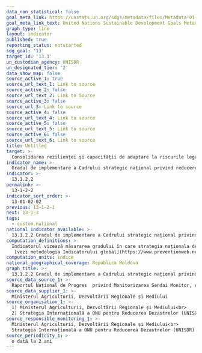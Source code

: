 ```yaml
---
data_non_statistical: false
goal_meta_link: https://unstats.un.org/sdgs/metadata/files/Metadata-01-05-03.pdf
goal_meta_link_text: United Nations Sustainable Development Goals Metadata (pdf 759kB)
graph_type: line
layout: indicator
published: true
reporting_status: notstarted
sdg_goal: '13'
target_id: '13.1'
un_custodian_agency: UNISDR
un_designated_tier: '2'
data_show_map: false
source_active_1: true
source_url_text_1: Link to source
source_active_2: false
source_url_text_2: Link to Source
source_active_3: false
source_url_3: Link to source
source_active_4: false
source_url_text_4: Link to source
source_active_5: false
source_url_text_5: Link to source
source_active_6: false
source_url_text_6: Link to source
title: Untitled
target: >-
  Consolidarea rezilienței și capacității de adaptare la riscurile legate de climă și dezastrele naturale în toate țările
indicator_name: >-
  Gradul de implementare a Cadrului strategic național privind reducerea riscurilor de dezastre, aliniate la Cadrul de la Sendai privind reducerea riscurilor de dezastre pentru 2015-2030
indicator: >-
  13.1.2.2
permalink: >-
  13-1-2-2
indicator_sort_order: >-
  13-01-02-02
previous: 13-1-2-1
next: 13-1-3
tags:
  - custom.national
national_indicator_available: >-
  13.1.2.2 Gradul de implementare a Cadrului strategic național privind reducerea riscurilor de dezastre, aliniate la Cadrul de la Sendai privind reducerea riscurilor de dezastre pentru 2015-2030
computation_definitions: >-
  Indicatorul vizează măsurarea gradului în care strategia naționala de reducere a riscurilor de dezastre se aliniază la Cadrul de la Sendai pentru reducerea riscului de dezastre. Această opțiune propune utilizarea criteriilor minime definite ca elemente ale așa-numitului Indice de progres privind RRD. Acesta măsoară gradul în care strategia națională de RRD satisface cele patru elemente definite în paragraful 27 (b) din Cadrul de la Sendai, care sunt: ​​a) stabilește cadru de tim, ținte și indicatori, b) stabilește obiective și măsuri de prevenirea a creării riscurilor de dezastre (c) stabilește obiective și măsurile care vizează reducerea riscurilor existente și (d) stabilirea obiectivelor și măsuri de consolidare a rezistenței economice, sociale, de sănătate și de mediu. Fiecărui element i se atribuie 0,25 (25%). Dacă o țară are o strategie RRD care satisface cele patru elemente, ea este evaluată cu 1. Dacă o țară raportează lipsa strategiei de reducere a riscurilor de dezastre, ea este evaluată ca fiind 0. Dacă o țară are un plan de urgență sau de pregătire care are obiective și măsuri care vizează consolidarea rezistenței economice, sociale, de sănătate și de mediu, dar care nu abordează prevenirea creării de riscuri și reducerea riscului existent și, de asemenea, fără obiective și indicatori, este evaluată cu 0,25.<br> 
   [vezi metodologia Indicatorului global](https://www.preventionweb.net/documents/oiewg/Technical%20Collection%20of%20Concept%20Notes%20on%20Indicators.pdf), pag. 148-149
computation_units: indice
national_geographical_coverage: Republica Moldova
graph_title: >-
  13.1.2.2 Gradul de implementare a Cadrului strategic național privind reducerea riscurilor de dezastre, aliniate la Cadrul de la Sendai privind reducerea riscurilor de dezastre pentru 2015-2030
source_data_source_1: >-
  Raportul Național de Progres  privind Monitorizarea Sendai Monitor, raportat către UNISDR
source_data_supplier_1: >-
  Ministerul Agriculturii, Dezvoltării Regionale și Mediului
source_organisation_1: >-
  1) Ministerul Agriculturii, Dezvoltării Regionale și Mediului<br> 
  2) Strategia Internațională a ONU pentru Reducerea Dezastrelor (UNISDR)
source_responsible_monitoring_1: >-
  Ministerul Agriculturii, Dezvoltării Regionale și Mediului<br> 
  Strategia Internațională a ONU pentru Reducerea Dezastrelor (UNISDR)
source_periodicity_1: >-
  o dată la 2 ani
---
```

